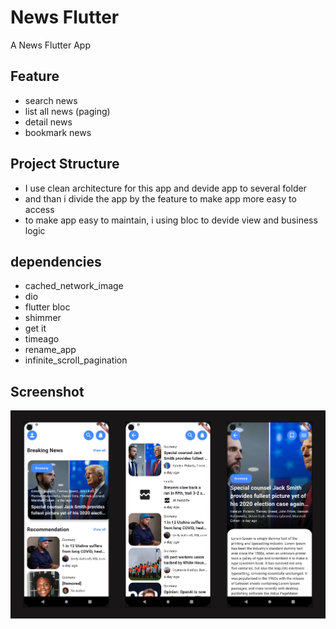 # News Flutter

A News Flutter App

## Feature

- search news
- list all news (paging)
- detail news
- bookmark news

## Project Structure

- I use clean architecture for this app and devide app to several folder
- and than i divide the app by the feature to make app more easy to access
- to make app easy to maintain, i using bloc to devide view and business logic

## dependencies

- cached_network_image
- dio
- flutter bloc
- shimmer
- get it
- timeago
- rename_app
- infinite_scroll_pagination

## Screenshot

<img src="./ss/ss_hp.png"/>
